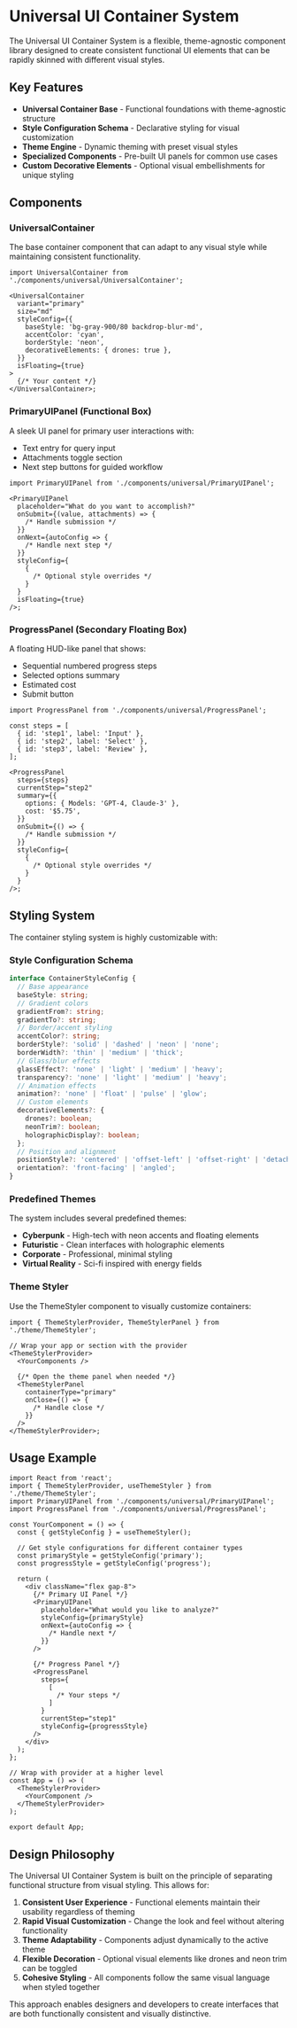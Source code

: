 # Universal UI Container System

The Universal UI Container System is a flexible, theme-agnostic component library designed to create consistent functional UI elements that can be rapidly skinned with different visual styles.

## Key Features

- **Universal Container Base** - Functional foundations with theme-agnostic structure
- **Style Configuration Schema** - Declarative styling for visual customization
- **Theme Engine** - Dynamic theming with preset visual styles
- **Specialized Components** - Pre-built UI panels for common use cases
- **Custom Decorative Elements** - Optional visual embellishments for unique styling

## Components

### UniversalContainer

The base container component that can adapt to any visual style while maintaining consistent functionality.

```tsx
import UniversalContainer from './components/universal/UniversalContainer';

<UniversalContainer
  variant="primary"
  size="md"
  styleConfig={{
    baseStyle: 'bg-gray-900/80 backdrop-blur-md',
    accentColor: 'cyan',
    borderStyle: 'neon',
    decorativeElements: { drones: true },
  }}
  isFloating={true}
>
  {/* Your content */}
</UniversalContainer>;
```

### PrimaryUIPanel (Functional Box)

A sleek UI panel for primary user interactions with:

- Text entry for query input
- Attachments toggle section
- Next step buttons for guided workflow

```tsx
import PrimaryUIPanel from './components/universal/PrimaryUIPanel';

<PrimaryUIPanel
  placeholder="What do you want to accomplish?"
  onSubmit={(value, attachments) => {
    /* Handle submission */
  }}
  onNext={autoConfig => {
    /* Handle next step */
  }}
  styleConfig={
    {
      /* Optional style overrides */
    }
  }
  isFloating={true}
/>;
```

### ProgressPanel (Secondary Floating Box)

A floating HUD-like panel that shows:

- Sequential numbered progress steps
- Selected options summary
- Estimated cost
- Submit button

```tsx
import ProgressPanel from './components/universal/ProgressPanel';

const steps = [
  { id: 'step1', label: 'Input' },
  { id: 'step2', label: 'Select' },
  { id: 'step3', label: 'Review' },
];

<ProgressPanel
  steps={steps}
  currentStep="step2"
  summary={{
    options: { Models: 'GPT-4, Claude-3' },
    cost: '$5.75',
  }}
  onSubmit={() => {
    /* Handle submission */
  }}
  styleConfig={
    {
      /* Optional style overrides */
    }
  }
/>;
```

## Styling System

The container styling system is highly customizable with:

### Style Configuration Schema

```typescript
interface ContainerStyleConfig {
  // Base appearance
  baseStyle: string;
  // Gradient colors
  gradientFrom?: string;
  gradientTo?: string;
  // Border/accent styling
  accentColor?: string;
  borderStyle?: 'solid' | 'dashed' | 'neon' | 'none';
  borderWidth?: 'thin' | 'medium' | 'thick';
  // Glass/blur effects
  glassEffect?: 'none' | 'light' | 'medium' | 'heavy';
  transparency?: 'none' | 'light' | 'medium' | 'heavy';
  // Animation effects
  animation?: 'none' | 'float' | 'pulse' | 'glow';
  // Custom elements
  decorativeElements?: {
    drones?: boolean;
    neonTrim?: boolean;
    holographicDisplay?: boolean;
  };
  // Position and alignment
  positionStyle?: 'centered' | 'offset-left' | 'offset-right' | 'detached';
  orientation?: 'front-facing' | 'angled';
}
```

### Predefined Themes

The system includes several predefined themes:

- **Cyberpunk** - High-tech with neon accents and floating elements
- **Futuristic** - Clean interfaces with holographic elements
- **Corporate** - Professional, minimal styling
- **Virtual Reality** - Sci-fi inspired with energy fields

### Theme Styler

Use the ThemeStyler component to visually customize containers:

```tsx
import { ThemeStylerProvider, ThemeStylerPanel } from './theme/ThemeStyler';

// Wrap your app or section with the provider
<ThemeStylerProvider>
  <YourComponents />

  {/* Open the theme panel when needed */}
  <ThemeStylerPanel
    containerType="primary"
    onClose={() => {
      /* Handle close */
    }}
  />
</ThemeStylerProvider>;
```

## Usage Example

```tsx
import React from 'react';
import { ThemeStylerProvider, useThemeStyler } from './theme/ThemeStyler';
import PrimaryUIPanel from './components/universal/PrimaryUIPanel';
import ProgressPanel from './components/universal/ProgressPanel';

const YourComponent = () => {
  const { getStyleConfig } = useThemeStyler();

  // Get style configurations for different container types
  const primaryStyle = getStyleConfig('primary');
  const progressStyle = getStyleConfig('progress');

  return (
    <div className="flex gap-8">
      {/* Primary UI Panel */}
      <PrimaryUIPanel
        placeholder="What would you like to analyze?"
        styleConfig={primaryStyle}
        onNext={autoConfig => {
          /* Handle next */
        }}
      />

      {/* Progress Panel */}
      <ProgressPanel
        steps={
          [
            /* Your steps */
          ]
        }
        currentStep="step1"
        styleConfig={progressStyle}
      />
    </div>
  );
};

// Wrap with provider at a higher level
const App = () => (
  <ThemeStylerProvider>
    <YourComponent />
  </ThemeStylerProvider>
);

export default App;
```

## Design Philosophy

The Universal UI Container System is built on the principle of separating functional structure from visual styling. This allows for:

1. **Consistent User Experience** - Functional elements maintain their usability regardless of theming
2. **Rapid Visual Customization** - Change the look and feel without altering functionality
3. **Theme Adaptability** - Components adjust dynamically to the active theme
4. **Flexible Decoration** - Optional visual elements like drones and neon trim can be toggled
5. **Cohesive Styling** - All components follow the same visual language when styled together

This approach enables designers and developers to create interfaces that are both functionally consistent and visually distinctive.
